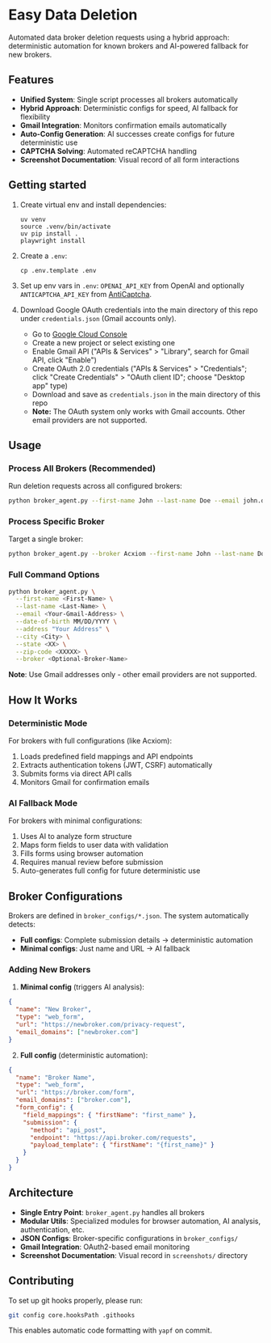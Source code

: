 # Easy Data Deletion

Automated data broker deletion requests using a hybrid approach: deterministic automation for known brokers and AI-powered fallback for new brokers.

## Features

- **Unified System**: Single script processes all brokers automatically
- **Hybrid Approach**: Deterministic configs for speed, AI fallback for flexibility  
- **Gmail Integration**: Monitors confirmation emails automatically
- **Auto-Config Generation**: AI successes create configs for future deterministic use
- **CAPTCHA Solving**: Automated reCAPTCHA handling
- **Screenshot Documentation**: Visual record of all form interactions

## Getting started

1. Create virtual env and install dependencies:
    ```
    uv venv
    source .venv/bin/activate
    uv pip install .
    playwright install
    ```

2. Create a `.env`:
    ```
    cp .env.template .env
    ```

3. Set up env vars in `.env`: `OPENAI_API_KEY` from OpenAI and optionally `ANTICAPTCHA_API_KEY` from [AntiCaptcha](https://anti-captcha.com).

4. Download Google OAuth credentials into the main directory of this repo under `credentials.json` (Gmail accounts only).
    - Go to [Google Cloud Console](https://console.cloud.google.com/)
    - Create a new project or select existing one
    - Enable Gmail API ("APIs & Services" > "Library", search for Gmail API, click "Enable")
    - Create OAuth 2.0 credentials ("APIs & Services" > "Credentials"; click "Create Credentials" > "OAuth client ID"; choose "Desktop app" type)
    - Download and save as `credentials.json` in the main directory of this repo
    - **Note:** The OAuth system only works with Gmail accounts. Other email providers are not supported.

## Usage

### Process All Brokers (Recommended)
Run deletion requests across all configured brokers:
```bash
python broker_agent.py --first-name John --last-name Doe --email john.doe@gmail.com --state CA
```

### Process Specific Broker
Target a single broker:
```bash
python broker_agent.py --broker Acxiom --first-name John --last-name Doe --email john.doe@gmail.com --state CA
```

### Full Command Options
```bash
python broker_agent.py \
  --first-name <First-Name> \
  --last-name <Last-Name> \
  --email <Your-Gmail-Address> \
  --date-of-birth MM/DD/YYYY \
  --address "Your Address" \
  --city <City> \
  --state <XX> \
  --zip-code <XXXXX> \
  --broker <Optional-Broker-Name>
```

**Note**: Use Gmail addresses only - other email providers are not supported.

## How It Works

### Deterministic Mode
For brokers with full configurations (like Acxiom):
1. Loads predefined field mappings and API endpoints
2. Extracts authentication tokens (JWT, CSRF) automatically
3. Submits forms via direct API calls
4. Monitors Gmail for confirmation emails

### AI Fallback Mode  
For brokers with minimal configurations:
1. Uses AI to analyze form structure
2. Maps form fields to user data with validation
3. Fills forms using browser automation
4. Requires manual review before submission
5. Auto-generates full config for future deterministic use

## Broker Configurations

Brokers are defined in `broker_configs/*.json`. The system automatically detects:

- **Full configs**: Complete submission details → deterministic automation
- **Minimal configs**: Just name and URL → AI fallback

### Adding New Brokers

1. **Minimal config** (triggers AI analysis):
```json
{
  "name": "New Broker",
  "type": "web_form",
  "url": "https://newbroker.com/privacy-request",
  "email_domains": ["newbroker.com"]
}
```

2. **Full config** (deterministic automation):
```json
{
  "name": "Broker Name",
  "type": "web_form",
  "url": "https://broker.com/form",
  "email_domains": ["broker.com"],
  "form_config": {
    "field_mappings": { "firstName": "first_name" },
    "submission": {
      "method": "api_post",
      "endpoint": "https://api.broker.com/requests",
      "payload_template": { "firstName": "{first_name}" }
    }
  }
}
```

## Architecture

- **Single Entry Point**: `broker_agent.py` handles all brokers
- **Modular Utils**: Specialized modules for browser automation, AI analysis, authentication, etc.
- **JSON Configs**: Broker-specific configurations in `broker_configs/`
- **Gmail Integration**: OAuth2-based email monitoring
- **Screenshot Documentation**: Visual record in `screenshots/` directory

## Contributing

To set up git hooks properly, please run:
```bash
git config core.hooksPath .githooks
```
This enables automatic code formatting with `yapf` on commit.
